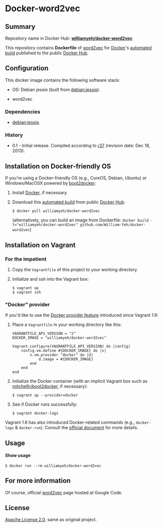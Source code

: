 Docker-word2vec
===============


## Summary

Repository name in Docker Hub: **[williamyeh/docker-word2vec](https://registry.hub.docker.com/u/williamyeh/docker-word2vec/)**

This repository contains **Dockerfile** of [word2vec](https://code.google.com/p/word2vec/) for [Docker](http://www.docker.com/)'s [automated build](https://registry.hub.docker.com/u/williamyeh/docker-word2vec/) published to the public [Docker Hub](https://hub.docker.com/).





## Configuration

This docker image contains the following software stack:

- OS: Debian jessie (built from [debian:jessie](https://registry.hub.docker.com/_/debian/)).

- word2vec


### Dependencies

- [debian:jessie](https://registry.hub.docker.com/_/debian/).


### History

- 0.1 - Initial release. Compiled according to [r37](https://code.google.com/p/word2vec/source/detail?r=37) (revision date: Dec 18, 2013).



## Installation on Docker-friendly OS

If you're using a Docker-friendly OS (e.g., CoreOS, Debian, Ubuntu) or Windows/MacOSX powered by [boot2docker](http://boot2docker.io/):

1. Install [Docker](http://www.docker.com/), if necessary.

2. Download this [automated build](https://registry.hub.docker.com/u/williamyeh/docker-word2vec/) from public [Docker Hub](https://registry.hub.docker.com/):

   ```
   $ docker pull williamyeh/docker-word2vec
   ```

   (alternatively, you can build an image from Dockerfile: `docker build -t="williamyeh/docker-word2vec" github.com/William-Yeh/docker-word2vec`)



## Installation on Vagrant


### For the impatient

1. Copy the `Vagrantfile` of this project to your working directory.

2. Initialize and ssh into the Vagrant box:

   ```
   $ vagrant up
   $ vagrant ssh
   ```




### "Docker" provider

If you'd like to use the [Docker provider feature](https://www.vagrantup.com/blog/feature-preview-vagrant-1-6-docker-dev-environments.html) introduced since Vagrant 1.6:

1. Place a `Vagrantfile` in your working directory like this:

   ```
   VAGRANTFILE_API_VERSION = "2"
   DOCKER_IMAGE = "williamyeh/docker-word2vec"

   Vagrant.configure(VAGRANTFILE_API_VERSION) do |config|
       config.vm.define #{DOCKER_IMAGE} do |v|
           v.vm.provider "docker" do |d|
               d.image = #{DOCKER_IMAGE}
           end
       end
   end
   ```


2. Initialize the Docker container (with an implicit Vagrant box such as [mitchellh/boot2docker](https://github.com/mitchellh/boot2docker-vagrant-box), if necessary):

   ```
   $ vagrant up --provider=docker
   ``` 

3. See if Docker runs successfully:

   ```
   $ vagrant docker-logs
   ```


Vagrant 1.6 has also introduced Docker-related commands (e.g., `docker-logs` & `docker-run`). Consult the [official document](https://docs.vagrantup.com/v2/docker/commands.html) for more details.






## Usage


#### Show usage

```
$ docker run --rm williamyeh/docker-word2vec
```



## For more information

Of course, official [word2vec](https://code.google.com/p/word2vec/) page hosted at Google Code.


## License

[Apache License 2.0](http://www.apache.org/licenses/LICENSE-2.0), same as original project.